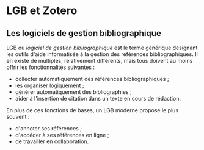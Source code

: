 # LGB et Zotero

## Les logiciels de gestion bibliographique

LGB ou *logiciel de gestion bibliographique* est le terme générique désignant les outils d'aide informatisée à la gestion des références bibliographiques. Il en existe de multiples, relativement différents, mais tous doivent au moins offrir les fonctionnalités suivantes :

* collecter automatiquement des références bibliographiques ;
* les organiser logiquement ;
* générer automatiquement des bibliographies ;
* aider à l'insertion de citation dans un texte en cours de rédaction.


En plus de ces fonctions de bases, un LGB moderne propose le plus souvent :

* d'annoter ses références ;
* d'accéder à ses références en ligne ;
* de travailler en collaboration.


